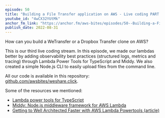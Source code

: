 ```yaml
---
episode: 50
title: "Building a File Transfer application on AWS - Live coding PART 3"
youtube_id: "4wCX32YUtMk"
anchor_fm_link: "https://anchor.fm/aws-bites/episodes/50--Building-a-File-Transfer-application-on-AWS---Live-coding-PART-3-e1n7bkq"
publish_date: 2022-08-31
---
```


How can you build a WeTransfer or a Dropbox Transfer clone on AWS?

This is our third live coding stream. In this episode, we made our lambdas better by adding observability best practices (structured logs, metrics and tracing) through Lambda Power Tools for TypeScript and Middy. We also created a simple Node.js CLI to easily upload files from the command line.

All our code is available in this repository: [github.com/awsbites/weshare.click](https://github.com/awsbites/weshare.click).


Some of the resources we mentioned:

- [Lambda power tools for TypeScript](https://awslabs.github.io/aws-lambda-powertools-typescript/latest/)
- [Middy: Node.js middleware framework for AWS Lambda](https://middy.js.org/)
- [Getting to Well Architected Faster with AWS Lambda Powertools (article)](https://www.fourtheorem.com/blog/aws-lambda-powertools)
